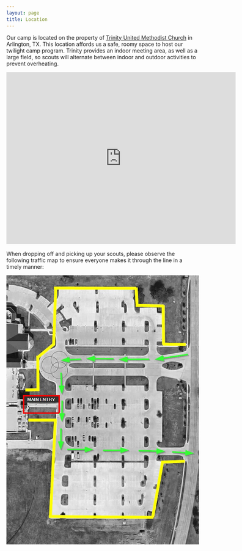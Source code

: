 ```yaml
---
layout: page
title: Location
---
```


Our camp is located on the property of [Trinity United Methodist Church](https://trinityarl.org/) in Arlington, TX.  This location affords us a safe, roomy space to host our twilight camp program.  Trinity provides an indoor meeting area, as well as a large field, so scouts will alternate between indoor and outdoor activities to prevent overheating.

<iframe src="https://www.google.com/maps/embed?pb=!1m18!1m12!1m3!1d4748.71607203325!2d-97.18559568413129!3d32.725966880987514!2m3!1f0!2f0!3f0!3m2!1i1024!2i768!4f13.1!3m3!1m2!1s0x864e7c9487b0a567%3A0x3219b7b98adf7ffc!2sTrinity+United+Methodist+Church!5e1!3m2!1sen!2sus!4v1546917103085" width="600" height="450" frameborder="0" style="border:0" allowfullscreen></iframe>

When dropping off and picking up your scouts, please observe the following traffic map to ensure everyone makes it through the line in a timely manner:

![Traffic Map](/public/content/images/trafficmap.png)
